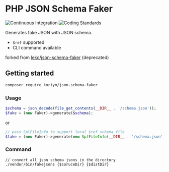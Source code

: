 
# PHP JSON Schema Faker
![Continuous Integration](https://github.com/koriym/php-json-schema-faker/workflows/Continuous%20Integration/badge.svg)
![Coding Standards](https://github.com/koriym/php-json-schema-faker/workflows/Coding%20Standards/badge.svg)

Generates fake JSON with JSON schema.

 * `$ref` supported
 * CLI command available

forked from [leko/json-schema-faker](https://github.com/Leko/php-json-schema-faker) (deprecated)

## Getting started

```bash
composer require koriym/json-schema-faker
```

### Usage

```php
$schema = json_decode(file_get_contents(__DIR__ . '/schema.json'));
$fake = (new Faker)->generate($schema);
```

or

```php
// pass SplFileInfo to support local $ref schema file
$fake = (new Faker)->generate(new SplFileInfo(__DIR__ . '/schema.json'));
```

### Command

```
// convert all json schema jsons in the directory
./vendor/bin/fakejsons {$soruceDir} {$distDir}
```
